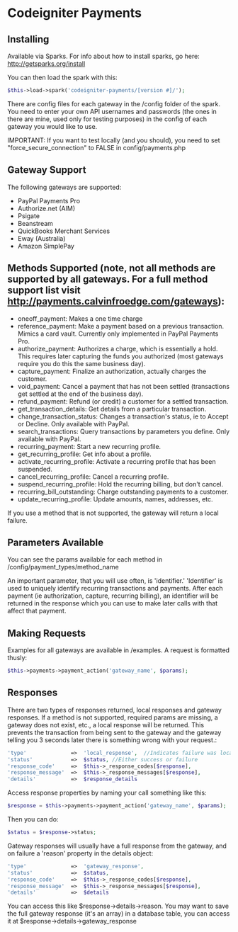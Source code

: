 # Codeigniter Payments

## Installing

Available via Sparks.  For info about how to install sparks, go here: http://getsparks.org/install

You can then load the spark with this:

```php
$this->load->spark('codeigniter-payments/[version #]/');
```

There are config files for each gateway in the /config folder of the spark.  You need to enter your own API usernames and passwords (the ones in there are mine, used only for testing purposes) in the config of each gateway you would like to use.

IMPORTANT: If you want to test locally (and you should), you need to set "force_secure_connection" to FALSE in config/payments.php

## Gateway Support

The following gateways are supported:

- PayPal Payments Pro
- Authorize.net (AIM)
- Psigate
- Beanstream
- QuickBooks Merchant Services
- Eway (Australia)
- Amazon SimplePay

## Methods Supported (note, not all methods are supported by all gateways.  For a full method support list visit http://payments.calvinfroedge.com/gateways):

- oneoff_payment: Makes a one time charge
- reference_payment: Make a payment based on a previous transaction.  Mimics a card vault.  Currently only implemented in PayPal Payments Pro.
- authorize_payment: Authorizes a charge, which is essentially a hold.  This requires later capturing the funds you authorized (most gateways require you do this the same business day).
- capture_payment: Finalize an authorization, actually charges the customer.
- void_payment: Cancel a payment that has not been settled (transactions get settled at the end of the business day).
- refund_payment: Refund (or credit) a customer for a settled transaction.
- get_transaction_details: Get details from a particular transaction.
- change_transaction_status: Changes a transaction's status, ie to Accept or Decline.  Only available with PayPal.
- search_transactions: Query transactions by parameters you define.  Only available with PayPal.
- recurring_payment: Start a new recurring profile.
- get_recurring_profile: Get info about a profile.
- activate_recurring_profile: Activate a recurring profile that has been suspended.
- cancel_recurring_profile: Cancel a recurring profile.
- suspend_recurring_profile: Hold the recurring billing, but don't cancel.
- recurring_bill_outstanding: Charge outstanding payments to a customer.
- update_recurring_profile: Update amounts, names, addresses, etc.

If you use a method that is not supported, the gateway will return a local failure.

## Parameters Available

You can see the params available for each method in /config/payment_types/method_name

An important parameter, that you will use often, is 'identifier.'  'Identifier' is used to uniquely identify recurring transactions and payments.  After each payment (ie authorization, capture, recurring billing), an identifier will be returned in the response which you can use to make later calls with that affect that payment.

## Making Requests

Examples for all gateways are available in /examples.  A request is formatted thusly:

```php
$this->payments->payment_action('gateway_name', $params);
```

## Responses

There are two types of responses returned, local responses and gateway responses.  If a method is not supported, required params are missing, a gateway does not exist, etc., a local response will be returned.  This prevents the transaction from being sent to the gateway and the gateway telling you 3 seconds later there is something wrong with your request.:

```php
'type'				=>	'local_response',  //Indicates failure was local
'status' 			=>	$status, //Either success or failure
'response_code' 	=>	$this->_response_codes[$response], 
'response_message' 	=>	$this->_response_messages[$response],
'details'			=>	$response_details
```
Access response properties by naming your call something like this:

```php
$response = $this->payments->payment_action('gateway_name', $params); 
```

Then you can do:

```php
$status = $response->status;
```

Gateway responses will usually have a full response from the gateway, and on failure a 'reason' property in the details object:

```php
'type'				=>	'gateway_response',
'status' 			=>	$status, 
'response_code' 	=>	$this->_response_codes[$response], 
'response_message' 	=>	$this->_response_messages[$response],
'details'			=>	$details
```

You can access this like $response->details->reason.  You may want to save the full gateway response (it's an array) in a database table, you can access it at $response->details->gateway_response